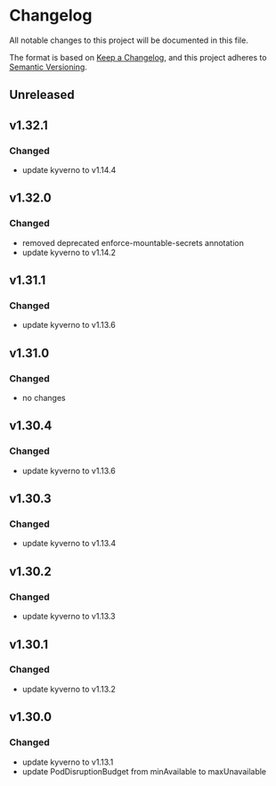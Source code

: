 # Changelog

All notable changes to this project will be documented in this file.

The format is based on [Keep a Changelog](https://keepachangelog.com/en/1.0.0/),
and this project adheres to [Semantic Versioning](https://semver.org/spec/v2.0.0.html).

## Unreleased

## v1.32.1

### Changed

- update kyverno to v1.14.4

## v1.32.0

### Changed

- removed deprecated enforce-mountable-secrets annotation
- update kyverno to v1.14.2

## v1.31.1

### Changed

- update kyverno to v1.13.6

## v1.31.0

### Changed

- no changes

## v1.30.4

### Changed

- update kyverno to v1.13.6

## v1.30.3

### Changed

- update kyverno to v1.13.4

## v1.30.2

### Changed

- update kyverno to v1.13.3

## v1.30.1

### Changed

- update kyverno to v1.13.2

## v1.30.0

### Changed

- update kyverno to v1.13.1
- update PodDisruptionBudget from minAvailable to maxUnavailable

